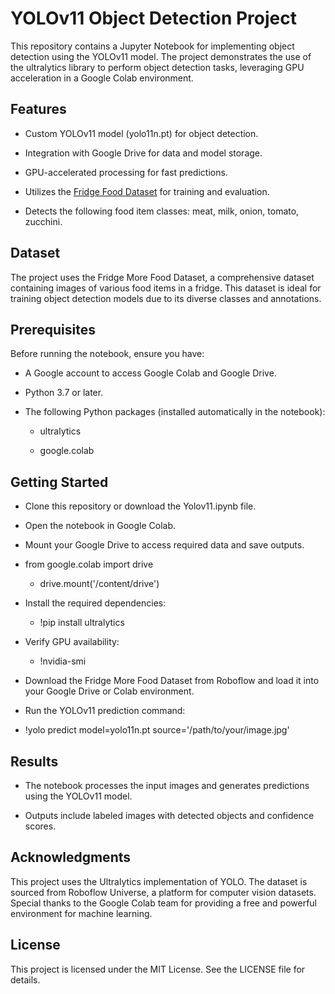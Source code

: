 # YOLOv11 Object Detection Project

This repository contains a Jupyter Notebook for implementing object detection using the YOLOv11 model. The project demonstrates the use of the ultralytics library to perform object detection tasks, leveraging GPU acceleration in a Google Colab environment.

## Features

- Custom YOLOv11 model (yolo11n.pt) for object detection.

- Integration with Google Drive for data and model storage.

- GPU-accelerated processing for fast predictions.

- Utilizes the [Fridge Food Dataset](https://universe.roboflow.com/fridge-j8zv6/more-food) for training and evaluation.

- Detects the following food item classes: meat, milk, onion, tomato, zucchini.

## Dataset

The project uses the Fridge More Food Dataset, a comprehensive dataset containing images of various food items in a fridge. This dataset is ideal for training object detection models due to its diverse classes and annotations.

## Prerequisites

Before running the notebook, ensure you have:

- A Google account to access Google Colab and Google Drive.

- Python 3.7 or later.

- The following Python packages (installed automatically in the notebook):

   - ultralytics

   -  google.colab

## Getting Started

- Clone this repository or download the Yolov11.ipynb file.

- Open the notebook in Google Colab.

- Mount your Google Drive to access required data and save outputs.

- from google.colab import drive
  - drive.mount('/content/drive')

- Install the required dependencies:

  - !pip install ultralytics

- Verify GPU availability:

  - !nvidia-smi

- Download the Fridge More Food Dataset from Roboflow and load it into your Google Drive or Colab environment.

- Run the YOLOv11 prediction command:

- !yolo predict model=yolo11n.pt source='/path/to/your/image.jpg'

## Results

- The notebook processes the input images and generates predictions using the YOLOv11 model.

- Outputs include labeled images with detected objects and confidence scores.

## Acknowledgments

This project uses the Ultralytics implementation of YOLO. The dataset is sourced from Roboflow Universe, a platform for computer vision datasets. Special thanks to the Google Colab team for providing a free and powerful environment for machine learning.

## License

This project is licensed under the MIT License. See the LICENSE file for details.

